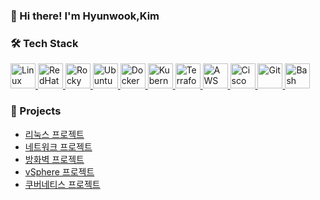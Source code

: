 ### 👋 Hi there! I'm Hyunwook,Kim


### 🛠 Tech Stack
<p align="left">
  <a href="https://www.linux.org" target="_blank">
    <img src="https://cdn.jsdelivr.net/gh/devicons/devicon/icons/linux/linux-original.svg" height="40" alt="Linux" />
  </a>
  <a href="https://www.redhat.com" target="_blank">
    <img src="https://cdn.jsdelivr.net/gh/devicons/devicon/icons/redhat/redhat-original.svg" height="40" alt="RedHat" />
  </a>
  <a href="https://rockylinux.org/" target="_blank">
    <img src="https://cdn.jsdelivr.net/gh/devicons/devicon/icons/rockylinux/rockylinux-original.svg" height="40" alt="Rocky Linux" />
  </a>
  <a href="https://ubuntu.com/" target="_blank">
    <img src="https://cdn.jsdelivr.net/gh/devicons/devicon/icons/ubuntu/ubuntu-original.svg" height="40" alt="Ubuntu" />
  </a>
  <a href="https://www.docker.com/" target="_blank">
    <img src="https://cdn.jsdelivr.net/gh/devicons/devicon/icons/docker/docker-original.svg" height="40" alt="Docker" />
  </a>
  <a href="https://kubernetes.io/" target="_blank">
    <img src="https://cdn.jsdelivr.net/gh/devicons/devicon/icons/kubernetes/kubernetes-plain.svg" height="40" alt="Kubernetes" />
  </a>
  <a href="https://www.terraform.io/" target="_blank">
    <img src="https://cdn.jsdelivr.net/gh/devicons/devicon/icons/terraform/terraform-original.svg" height="40" alt="Terraform" />
  </a>
  <a href="https://aws.amazon.com/" target="_blank">
    <img src="https://cdn.jsdelivr.net/gh/devicons/devicon/icons/amazonwebservices/amazonwebservices-original-wordmark.svg" height="40" alt="AWS" />
  </a>
  <a href="https://www.cisco.com/" target="_blank">
    <img src="https://cdn.simpleicons.org/cisco/1BA0D7" height="40" alt="Cisco" />
  </a>
  <a href="https://git-scm.com/" target="_blank">
    <img src="https://cdn.jsdelivr.net/gh/devicons/devicon/icons/git/git-original.svg" height="40" alt="Git" />
  </a>
  <a href="https://www.gnu.org/software/bash/" target="_blank">
    <img src="https://cdn.jsdelivr.net/gh/devicons/devicon/icons/bash/bash-original.svg" height="40" alt="Bash" />
  </a>
</p>

### 📂 Projects

- [리눅스 프로젝트](https://github.com/hyunwook327/project/blob/main/%EB%A6%AC%EB%88%85%EC%8A%A4%20%ED%94%84%EB%A1%9C%EC%A0%9D%ED%8A%B8.pdf)
- [네트워크 프로젝트](https://github.com/hyunwook327/project/blob/main/%EB%84%A4%ED%8A%B8%EC%9B%8C%ED%81%AC%20%ED%94%84%EB%A1%9C%EC%A0%9D%ED%8A%B8.pdf)
- [방화벽 프로젝트](https://github.com/hyunwook327/project/blob/main/%EB%B0%A9%ED%99%94%EB%B2%BD%20%ED%94%84%EB%A1%9C%EC%A0%9D%ED%8A%B8.pdf)
- [vSphere 프로젝트](https://github.com/hyunwook327/project/blob/main/vSphere%20%ED%94%84%EB%A1%9C%EC%A0%9D%ED%8A%B8.pdf)
- [쿠버네티스 프로젝트](https://github.com/hyunwook327/project/blob/main/%EC%BF%A0%EB%B2%84%EB%84%A4%ED%8B%B0%EC%8A%A4%20%ED%94%84%EB%A1%9C%EC)




